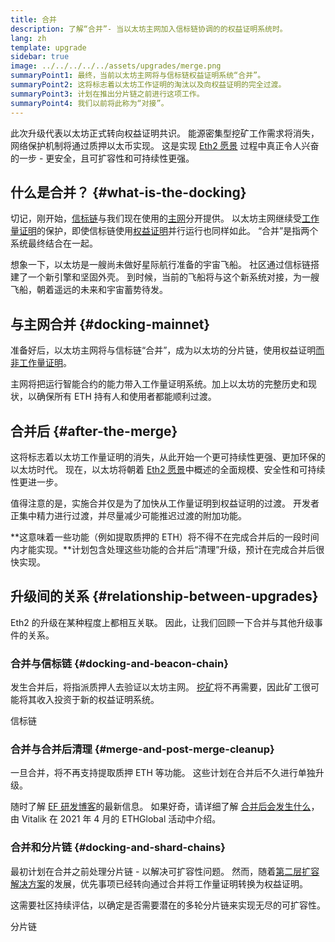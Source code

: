 ```yaml
---
title: 合并
description: 了解“合并”- 当以太坊主网加入信标链协调的的权益证明系统时。
lang: zh
template: upgrade
sidebar: true
image: ../../../../../assets/upgrades/merge.png
summaryPoint1: 最终，当前以太坊主网将与信标链权益证明系统“合并”。
summaryPoint2: 这将标志着以太坊工作证明的淘汰以及向权益证明的完全过渡。
summaryPoint3: 计划在推出分片链之前进行这项工作。
summaryPoint4: 我们以前将此称为“对接”。
---
```


<UpgradeStatus dateKey="page-upgrades-merge-date">
  此次升级代表以太坊正式转向权益证明共识。 能源密集型挖矿工作需求将消失，网络保护机制将通过质押以太币实现。 这是实现 <a href="/upgrades/vision/">Eth2 愿景</a> 过程中真正令人兴奋的一步 - 更安全，且可扩容性和可持续性更强。
</UpgradeStatus>

## 什么是合并？ {#what-is-the-docking}

切记，刚开始，[信标链](/upgrades/beacon-chain/)与我们现在使用的[主网](/glossary/#mainnet)分开提供。 以太坊主网继续受[工作量证明](/developers/docs/consensus-mechanisms/pow/)的保护，即使信标链使用[权益证明](/developers/docs/consensus-mechanisms/pos/)并行运行也同样如此。 “合并”是指两个系统最终结合在一起。

想象一下，以太坊是一艘尚未做好星际航行准备的宇宙飞船。 社区通过信标链搭建了一个新引擎和坚固外壳。 到时候，当前的飞船将与这个新系统对接，为一艘飞船，朝着遥远的未来和宇宙蓄势待发。

## 与主网合并 {#docking-mainnet}

准备好后，以太坊主网将与信标链“合并”，成为以太坊的分片链，使用权益证明[而非工作量证明](/developers/docs/consensus-mechanisms/pow/)。

主网将把运行智能合约的能力带入工作量证明系统。加上以太坊的完整历史和现状，以确保所有 ETH 持有人和使用者都能顺利过渡。

## 合并后 {#after-the-merge}

这将标志着以太坊工作量证明的消失，从此开始一个更可持续性更强、更加环保的以太坊时代。 现在，以太坊将朝着 [Eth2 愿景](/upgrades/vision/)中概述的全面规模、安全性和可持续性更进一步。

值得注意的是，实施合并仅是为了加快从工作量证明到权益证明的过渡。 开发者正集中精力进行过渡，并尽量减少可能推迟过渡的附加功能。

**这意味着一些功能（例如提取质押的 ETH）将不得不在完成合并后的一段时间内才能实现。**计划包含处理这些功能的合并后“清理”升级，预计在完成合并后很快实现。

## 升级间的关系 {#relationship-between-upgrades}

Eth2 的升级在某种程度上都相互关联。 因此，让我们回顾一下合并与其他升级事件的关系。

### 合并与信标链 {#docking-and-beacon-chain}

发生合并后，将指派质押人去验证以太坊主网。 [挖矿](/developers/docs/consensus-mechanisms/pow/mining/)将不再需要，因此矿工很可能将其收入投资于新的权益证明系统。

<ButtonLink to="/upgrades/beacon-chain/">信标链</ButtonLink>

### 合并与合并后清理 {#merge-and-post-merge-cleanup}

一旦合并，将不再支持提取质押 ETH 等功能。 这些计划在合并后不久进行单独升级。

随时了解 [EF 研发博客](https://blog.ethereum.org/category/research-and-development/)的最新信息。 如果好奇，请详细了解 [合并后会发生什么](https://youtu.be/7ggwLccuN5s?t=101)，由 Vitalik 在 2021 年 4 月的 ETHGlobal 活动中介绍。

### 合并和分片链 {#docking-and-shard-chains}

最初计划在合并之前处理分片链 - 以解决可扩容性问题。 然而，随着[第二层扩容解决方案](/developers/docs/scaling/#layer-2-scaling)的发展，优先事项已经转向通过合并将工作量证明转换为权益证明。

这需要社区持续评估，以确定是否需要潜在的多轮分片链来实现无尽的可扩容性。

<ButtonLink to="/upgrades/shard-chains/">分片链</ButtonLink>
